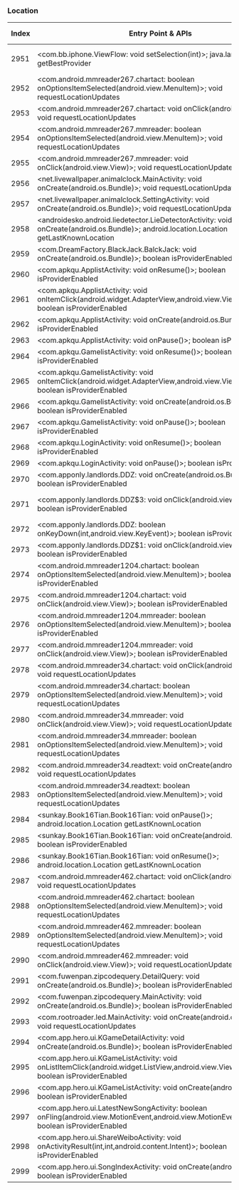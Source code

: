 ### Location
| Index | Entry Point & APIs | Screen shot | Resource id | Label |
| ------------- | ------------- | ------------- |-------------|-------------|
| 2951 | <com.bb.iphone.ViewFlow: void setSelection(int)>; java.lang.String getBestProvider | ![](D:\COSMOS\output\py\Drebin\VirusShare_Android_20130506\VirusShare_9ca1ab0a6bd2a582164e440485d9694a\com.bb.iphone.MainSwitcher.png) | {'2130968616': <sensitive_component.SensitiveComponent.SensitiveView object at 0x000001D8DEB76390>} | |
| 2952 | <com.android.mmreader267.chartact: boolean onOptionsItemSelected(android.view.MenuItem)>; void requestLocationUpdates | ![](D:\COSMOS\output\py\Drebin\VirusShare_Android_20130506\VirusShare_9d84d6184fe99d08544b9b1e3f48cae4\com.android.mmreader267.chartact.png) |  | |
| 2953 | <com.android.mmreader267.chartact: void onClick(android.view.View)>; void requestLocationUpdates | ![](D:\COSMOS\output\py\Drebin\VirusShare_Android_20130506\VirusShare_9d84d6184fe99d08544b9b1e3f48cae4\com.android.mmreader267.chartact.png) |  | |
| 2954 | <com.android.mmreader267.mmreader: boolean onOptionsItemSelected(android.view.MenuItem)>; void requestLocationUpdates | ![](D:\COSMOS\output\py\Drebin\VirusShare_Android_20130506\VirusShare_9d84d6184fe99d08544b9b1e3f48cae4\com.android.mmreader267.mmreader.png) |  | |
| 2955 | <com.android.mmreader267.mmreader: void onClick(android.view.View)>; void requestLocationUpdates | ![](D:\COSMOS\output\py\Drebin\VirusShare_Android_20130506\VirusShare_9d84d6184fe99d08544b9b1e3f48cae4\com.android.mmreader267.mmreader.png) |  | |
| 2956 | <net.livewallpaper.animalclock.MainActivity: void onCreate(android.os.Bundle)>; void requestLocationUpdates | ![](D:\COSMOS\output\py\Drebin\VirusShare_Android_20130506\VirusShare_9dc7b5422090296d898066d8cc5036e4\net.livewallpaper.animalclock.MainActivity.png) |  | |
| 2957 | <net.livewallpaper.animalclock.SettingActivity: void onCreate(android.os.Bundle)>; void requestLocationUpdates | ![](D:\COSMOS\output\py\Drebin\VirusShare_Android_20130506\VirusShare_9dc7b5422090296d898066d8cc5036e4\net.livewallpaper.animalclock.SettingActivity.png) |  | |
| 2958 | <androidesko.android.liedetector.LieDetectorActivity: void onCreate(android.os.Bundle)>; android.location.Location getLastKnownLocation | ![](D:\COSMOS\output\py\Drebin\VirusShare_Android_20130506\VirusShare_9e1d13893a236f1322dd87ca6fb90b9c\androidesko.android.liedetector.LieDetectorActivity.png) |  | |
| 2959 | <com.DreamFactory.BlackJack.BalckJack: void onCreate(android.os.Bundle)>; boolean isProviderEnabled | ![](D:\COSMOS\output\py\Drebin\VirusShare_Android_20130506\VirusShare_9e3f41ba050b865d4ea14c7561d00029\com.DreamFactory.BlackJack.BalckJack.png) |  | |
| 2960 | <com.apkqu.ApplistActivity: void onResume()>; boolean isProviderEnabled | ![](D:\COSMOS\output\py\Drebin\VirusShare_Android_20130506\VirusShare_a024b48d2a487c403926e280980d18d5\com.apkqu.ApplistActivity.png) |  | |
| 2961 | <com.apkqu.ApplistActivity: void onItemClick(android.widget.AdapterView,android.view.View,int,long)>; boolean isProviderEnabled | ![](D:\COSMOS\output\py\Drebin\VirusShare_Android_20130506\VirusShare_a024b48d2a487c403926e280980d18d5\com.apkqu.ApplistActivity.png) |  | |
| 2962 | <com.apkqu.ApplistActivity: void onCreate(android.os.Bundle)>; boolean isProviderEnabled | ![](D:\COSMOS\output\py\Drebin\VirusShare_Android_20130506\VirusShare_a024b48d2a487c403926e280980d18d5\com.apkqu.ApplistActivity.png) |  | |
| 2963 | <com.apkqu.ApplistActivity: void onPause()>; boolean isProviderEnabled | ![](D:\COSMOS\output\py\Drebin\VirusShare_Android_20130506\VirusShare_a024b48d2a487c403926e280980d18d5\com.apkqu.ApplistActivity.png) |  | |
| 2964 | <com.apkqu.GamelistActivity: void onResume()>; boolean isProviderEnabled | ![](D:\COSMOS\output\py\Drebin\VirusShare_Android_20130506\VirusShare_a024b48d2a487c403926e280980d18d5\com.apkqu.GamelistActivity.png) |  | |
| 2965 | <com.apkqu.GamelistActivity: void onItemClick(android.widget.AdapterView,android.view.View,int,long)>; boolean isProviderEnabled | ![](D:\COSMOS\output\py\Drebin\VirusShare_Android_20130506\VirusShare_a024b48d2a487c403926e280980d18d5\com.apkqu.GamelistActivity.png) |  | |
| 2966 | <com.apkqu.GamelistActivity: void onCreate(android.os.Bundle)>; boolean isProviderEnabled | ![](D:\COSMOS\output\py\Drebin\VirusShare_Android_20130506\VirusShare_a024b48d2a487c403926e280980d18d5\com.apkqu.GamelistActivity.png) |  | |
| 2967 | <com.apkqu.GamelistActivity: void onPause()>; boolean isProviderEnabled | ![](D:\COSMOS\output\py\Drebin\VirusShare_Android_20130506\VirusShare_a024b48d2a487c403926e280980d18d5\com.apkqu.GamelistActivity.png) |  | |
| 2968 | <com.apkqu.LoginActivity: void onResume()>; boolean isProviderEnabled | ![](D:\COSMOS\output\py\Drebin\VirusShare_Android_20130506\VirusShare_a024b48d2a487c403926e280980d18d5\com.apkqu.LoginActivity.png) |  | |
| 2969 | <com.apkqu.LoginActivity: void onPause()>; boolean isProviderEnabled | ![](D:\COSMOS\output\py\Drebin\VirusShare_Android_20130506\VirusShare_a024b48d2a487c403926e280980d18d5\com.apkqu.LoginActivity.png) |  | |
| 2970 | <com.apponly.landlords.DDZ: void onCreate(android.os.Bundle)>; boolean isProviderEnabled | ![](D:\COSMOS\output\py\Drebin\VirusShare_Android_20130506\VirusShare_a024b48d2a487c403926e280980d18d5\com.apponly.landlords.DDZ.png) |  | |
| 2971 | <com.apponly.landlords.DDZ$3: void onClick(android.view.View)>; boolean isProviderEnabled | ![](D:\COSMOS\output\py\Drebin\VirusShare_Android_20130506\VirusShare_a024b48d2a487c403926e280980d18d5\com.apponly.landlords.DDZ.png) | {'2131165185': <sensitive_component.SensitiveComponent.SensitiveView object at 0x000001D8DEE73D68>} | |
| 2972 | <com.apponly.landlords.DDZ: boolean onKeyDown(int,android.view.KeyEvent)>; boolean isProviderEnabled | ![](D:\COSMOS\output\py\Drebin\VirusShare_Android_20130506\VirusShare_a024b48d2a487c403926e280980d18d5\com.apponly.landlords.DDZ.png) |  | |
| 2973 | <com.apponly.landlords.DDZ$1: void onClick(android.view.View)>; boolean isProviderEnabled | ![](D:\COSMOS\output\py\Drebin\VirusShare_Android_20130506\VirusShare_a024b48d2a487c403926e280980d18d5\com.apponly.landlords.DDZ.png) |  | |
| 2974 | <com.android.mmreader1204.chartact: boolean onOptionsItemSelected(android.view.MenuItem)>; boolean isProviderEnabled | ![](D:\COSMOS\output\py\Drebin\VirusShare_Android_20130506\VirusShare_a030bd2cf175effdf1f9c9b5c92840c6\com.android.mmreader1204.chartact.png) |  | |
| 2975 | <com.android.mmreader1204.chartact: void onClick(android.view.View)>; boolean isProviderEnabled | ![](D:\COSMOS\output\py\Drebin\VirusShare_Android_20130506\VirusShare_a030bd2cf175effdf1f9c9b5c92840c6\com.android.mmreader1204.chartact.png) |  | |
| 2976 | <com.android.mmreader1204.mmreader: boolean onOptionsItemSelected(android.view.MenuItem)>; boolean isProviderEnabled | ![](D:\COSMOS\output\py\Drebin\VirusShare_Android_20130506\VirusShare_a030bd2cf175effdf1f9c9b5c92840c6\com.android.mmreader1204.mmreader.png) |  | |
| 2977 | <com.android.mmreader1204.mmreader: void onClick(android.view.View)>; boolean isProviderEnabled | ![](D:\COSMOS\output\py\Drebin\VirusShare_Android_20130506\VirusShare_a030bd2cf175effdf1f9c9b5c92840c6\com.android.mmreader1204.mmreader.png) |  | |
| 2978 | <com.android.mmreader34.chartact: void onClick(android.view.View)>; void requestLocationUpdates | ![](D:\COSMOS\output\py\Drebin\VirusShare_Android_20130506\VirusShare_a08211edbaadd0a705047ccbbe876c50\com.android.mmreader34.chartact.png) |  | |
| 2979 | <com.android.mmreader34.chartact: boolean onOptionsItemSelected(android.view.MenuItem)>; void requestLocationUpdates | ![](D:\COSMOS\output\py\Drebin\VirusShare_Android_20130506\VirusShare_a08211edbaadd0a705047ccbbe876c50\com.android.mmreader34.chartact.png) |  | |
| 2980 | <com.android.mmreader34.mmreader: void onClick(android.view.View)>; void requestLocationUpdates | ![](D:\COSMOS\output\py\Drebin\VirusShare_Android_20130506\VirusShare_a08211edbaadd0a705047ccbbe876c50\com.android.mmreader34.mmreader.png) |  | |
| 2981 | <com.android.mmreader34.mmreader: boolean onOptionsItemSelected(android.view.MenuItem)>; void requestLocationUpdates | ![](D:\COSMOS\output\py\Drebin\VirusShare_Android_20130506\VirusShare_a08211edbaadd0a705047ccbbe876c50\com.android.mmreader34.mmreader.png) |  | |
| 2982 | <com.android.mmreader34.readtext: void onCreate(android.os.Bundle)>; void requestLocationUpdates | ![](D:\COSMOS\output\py\Drebin\VirusShare_Android_20130506\VirusShare_a08211edbaadd0a705047ccbbe876c50\com.android.mmreader34.readtext.png) |  | |
| 2983 | <com.android.mmreader34.readtext: boolean onOptionsItemSelected(android.view.MenuItem)>; void requestLocationUpdates | ![](D:\COSMOS\output\py\Drebin\VirusShare_Android_20130506\VirusShare_a08211edbaadd0a705047ccbbe876c50\com.android.mmreader34.readtext.png) |  | |
| 2984 | <sunkay.Book16Tian.Book16Tian: void onPause()>; android.location.Location getLastKnownLocation | ![](D:\COSMOS\output\py\Drebin\VirusShare_Android_20130506\VirusShare_a0ceec1351e325913673391129705d60\sunkay.Book16Tian.Book16Tian.png) |  | |
| 2985 | <sunkay.Book16Tian.Book16Tian: void onCreate(android.os.Bundle)>; boolean isProviderEnabled | ![](D:\COSMOS\output\py\Drebin\VirusShare_Android_20130506\VirusShare_a0ceec1351e325913673391129705d60\sunkay.Book16Tian.Book16Tian.png) |  | |
| 2986 | <sunkay.Book16Tian.Book16Tian: void onResume()>; android.location.Location getLastKnownLocation | ![](D:\COSMOS\output\py\Drebin\VirusShare_Android_20130506\VirusShare_a0ceec1351e325913673391129705d60\sunkay.Book16Tian.Book16Tian.png) |  | |
| 2987 | <com.android.mmreader462.chartact: void onClick(android.view.View)>; void requestLocationUpdates | ![](D:\COSMOS\output\py\Drebin\VirusShare_Android_20130506\VirusShare_a107db0ca614bb47240feb6c13342e76\com.android.mmreader462.chartact.png) |  | |
| 2988 | <com.android.mmreader462.chartact: boolean onOptionsItemSelected(android.view.MenuItem)>; void requestLocationUpdates | ![](D:\COSMOS\output\py\Drebin\VirusShare_Android_20130506\VirusShare_a107db0ca614bb47240feb6c13342e76\com.android.mmreader462.chartact.png) |  | |
| 2989 | <com.android.mmreader462.mmreader: boolean onOptionsItemSelected(android.view.MenuItem)>; void requestLocationUpdates | ![](D:\COSMOS\output\py\Drebin\VirusShare_Android_20130506\VirusShare_dc120ed8c5f457abf906eda5a68b902b\com.android.mmreader462.mmreader.png) |  | |
| 2990 | <com.android.mmreader462.mmreader: void onClick(android.view.View)>; void requestLocationUpdates | ![](D:\COSMOS\output\py\Drebin\VirusShare_Android_20130506\VirusShare_dc120ed8c5f457abf906eda5a68b902b\com.android.mmreader462.mmreader.png) |  | |
| 2991 | <com.fuwenpan.zipcodequery.DetailQuery: void onCreate(android.os.Bundle)>; boolean isProviderEnabled | ![](D:\COSMOS\output\py\Drebin\VirusShare_Android_20130506\VirusShare_a14b645716fe5f06a227b27527f7080c\com.fuwenpan.zipcodequery.DetailQuery.png) |  | |
| 2992 | <com.fuwenpan.zipcodequery.MainActivity: void onCreate(android.os.Bundle)>; boolean isProviderEnabled | ![](D:\COSMOS\output\py\Drebin\VirusShare_Android_20130506\VirusShare_a14b645716fe5f06a227b27527f7080c\com.fuwenpan.zipcodequery.MainActivity.png) |  | |
| 2993 | <com.rootroader.led.MainActivity: void onCreate(android.os.Bundle)>; void requestLocationUpdates | ![](D:\COSMOS\output\py\Drebin\VirusShare_Android_20130506\VirusShare_a17d093a324847b5327a68a1e780262e\com.rootroader.led.MainActivity.png) |  | |
| 2994 | <com.app.hero.ui.KGameDetailActivity: void onCreate(android.os.Bundle)>; boolean isProviderEnabled | ![](D:\COSMOS\output\py\Drebin\VirusShare_Android_20130506\VirusShare_a1d9c5d23e68bb21c20a138292c76446\com.app.hero.ui.KGameDetailActivity.png) |  | |
| 2995 | <com.app.hero.ui.KGameListActivity: void onListItemClick(android.widget.ListView,android.view.View,int,long)>; boolean isProviderEnabled | ![](D:\COSMOS\output\py\Drebin\VirusShare_Android_20130506\VirusShare_a1d9c5d23e68bb21c20a138292c76446\com.app.hero.ui.KGameListActivity.png) |  | |
| 2996 | <com.app.hero.ui.KGameListActivity: void onCreate(android.os.Bundle)>; boolean isProviderEnabled | ![](D:\COSMOS\output\py\Drebin\VirusShare_Android_20130506\VirusShare_a1d9c5d23e68bb21c20a138292c76446\com.app.hero.ui.KGameListActivity.png) |  | |
| 2997 | <com.app.hero.ui.LatestNewSongActivity: boolean onFling(android.view.MotionEvent,android.view.MotionEvent,float,float)>; boolean isProviderEnabled | ![](D:\COSMOS\output\py\Drebin\VirusShare_Android_20130506\VirusShare_a1d9c5d23e68bb21c20a138292c76446\com.app.hero.ui.LatestNewSongActivity.png) |  | |
| 2998 | <com.app.hero.ui.ShareWeiboActivity: void onActivityResult(int,int,android.content.Intent)>; boolean isProviderEnabled | ![](D:\COSMOS\output\py\Drebin\VirusShare_Android_20130506\VirusShare_a1d9c5d23e68bb21c20a138292c76446\com.app.hero.ui.ShareWeiboActivity.png) |  | |
| 2999 | <com.app.hero.ui.SongIndexActivity: void onCreate(android.os.Bundle)>; boolean isProviderEnabled | ![](D:\COSMOS\output\py\Drebin\VirusShare_Android_20130506\VirusShare_d48de4cf112d3f807a1a602bd6a3c20b\com.app.hero.ui.SongIndexActivity.png) |  | |
